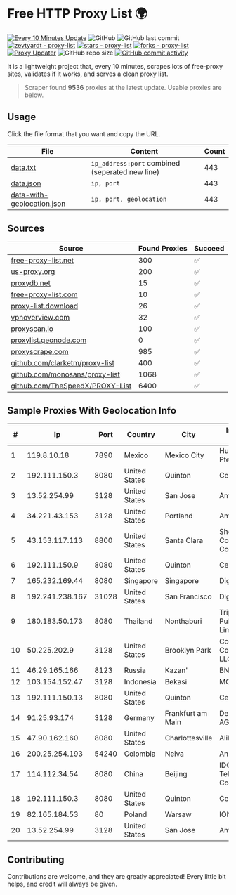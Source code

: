 
# Free HTTP Proxy List 🌍

[![Every 10 Minutes Update](https://github.com/mertguvencli/http-proxy-list/actions/workflows/main.yml/badge.svg?branch=main)](https://github.com/mertguvencli/http-proxy-list/actions/workflows/main.yml)
![GitHub](https://img.shields.io/github/license/mertguvencli/http-proxy-list)
![GitHub last commit](https://img.shields.io/github/last-commit/mertguvencli/http-proxy-list)
[![zevtyardt - proxy-list](https://img.shields.io/static/v1?label=zevtyardt&message=proxy-list&color=blue&logo=github)](https://github.com/zevtyardt/proxy-list "Go to GitHub repo")
[![stars - proxy-list](https://img.shields.io/github/stars/zevtyardt/proxy-list?style=social)](https://github.com/zevtyardt/proxy-list)
[![forks - proxy-list](https://img.shields.io/github/forks/zevtyardt/proxy-list?style=social)](https://github.com/zevtyardt/proxy-list)
[![Proxy Updater](https://github.com/zevtyardt/proxy-list/workflows/Proxy%20Updater/badge.svg)](https://github.com/zevtyardt/proxy-list/actions?query=workflow:"Proxy+Updater")
![GitHub repo size](https://img.shields.io/github/repo-size/zevtyardt/proxy-list)
[![GitHub commit activity](https://img.shields.io/github/commit-activity/m/zevtyardt/proxy-list?logo=commits)](https://github.com/zevtyardt/proxy-list/commits/main)

It is a lightweight project that, every 10 minutes, scrapes lots of free-proxy sites, validates if it works, and serves a clean proxy list.

> Scraper found **9536** proxies at the latest update. Usable proxies are below.

## Usage

Click the file format that you want and copy the URL.

|File|Content|Count|
|----|-------|-----|
|[data.txt](https://raw.githubusercontent.com/mertguvencli/http-proxy-list/main/proxy-list/data.txt)|`ip_address:port` combined (seperated new line)|443|
|[data.json](https://raw.githubusercontent.com/mertguvencli/http-proxy-list/main/proxy-list/data.json)|`ip, port`|443|
|[data-with-geolocation.json](https://raw.githubusercontent.com/mertguvencli/http-proxy-list/main/proxy-list/data-with-geolocation.json)|`ip, port, geolocation`|443|

## Sources

|Source|Found Proxies|Succeed|
|------|-------------|-------|
|[free-proxy-list.net](https://free-proxy-list.net)|300|✅|
|[us-proxy.org](https://www.us-proxy.org)|200|✅|
|[proxydb.net](http://proxydb.net)|15|✅|
|[free-proxy-list.com](https://free-proxy-list.com/?page=&port=&type%5B%5D=http&type%5B%5D=https&up_time=0&search=Search)|10|✅|
|[proxy-list.download](https://www.proxy-list.download/HTTP)|26|✅|
|[vpnoverview.com](https://vpnoverview.com/privacy/anonymous-browsing/free-proxy-servers)|32|✅|
|[proxyscan.io](https://www.proxyscan.io)|100|✅|
|[proxylist.geonode.com](https://proxylist.geonode.com/api/proxy-list?limit=300&page=1&sort_by=lastChecked&sort_type=desc&protocols=http,https)|0|✅|
|[proxyscrape.com](https://api.proxyscrape.com/v2/?request=displayproxies&protocol=http&timeout=10000&country=all&ssl=all&anonymity=all)|985|✅|
|[github.com/clarketm/proxy-list](https://raw.githubusercontent.com/clarketm/proxy-list/master/proxy-list-raw.txt)|400|✅|
|[github.com/monosans/proxy-list](https://raw.githubusercontent.com/monosans/proxy-list/main/proxies/http.txt)|1068|✅|
|[github.com/TheSpeedX/PROXY-List](https://raw.githubusercontent.com/TheSpeedX/PROXY-List/master/http.txt)|6400|✅|


## Sample Proxies With Geolocation Info

|#|Ip|Port|Country|City|Internet Service Provider|
|-|--|----|-------|----|-------------------------|
|1|119.8.10.18|7890|Mexico|Mexico City|Huawei International Pte. LTD|
|2|192.111.150.3|8080|United States|Quinton|Centrilogic|
|3|13.52.254.99|3128|United States|San Jose|Amazon.com, Inc.|
|4|34.221.43.153|3128|United States|Portland|Amazon.com, Inc.|
|5|43.153.117.113|8800|United States|Santa Clara|Shenzhen Tencent Computer Systems Company Limited|
|6|192.111.150.9|8080|United States|Quinton|Centrilogic|
|7|165.232.169.44|8080|Singapore|Singapore|DigitalOcean, LLC|
|8|192.241.238.167|31028|United States|San Francisco|DigitalOcean, LLC|
|9|180.183.50.173|8080|Thailand|Nonthaburi|Triple T Broadband Public Company Limited|
|10|50.225.202.9|3128|United States|Brooklyn Park|Comcast Cable Communications, LLC|
|11|46.29.165.166|8123|Russia|Kazan'|BNET|
|12|103.154.152.47|3128|Indonesia|Bekasi|MORATELINDONAP|
|13|192.111.150.13|8080|United States|Quinton|Centrilogic|
|14|91.25.93.174|3128|Germany|Frankfurt am Main|Deutsche Telekom AG|
|15|47.90.162.160|8080|United States|Charlottesville|Alibaba.com LLC|
|16|200.25.254.193|54240|Colombia|Neiva|Andinet ON Line|
|17|114.112.34.54|8080|China|Beijing|IDC, China Telecommunications Corporation|
|18|192.111.150.3|8080|United States|Quinton|Centrilogic|
|19|82.165.184.53|80|Poland|Warsaw|IONOS SE|
|20|13.52.254.99|3128|United States|San Jose|Amazon.com, Inc.|



## Contributing

Contributions are welcome, and they are greatly appreciated! Every
little bit helps, and credit will always be given.

